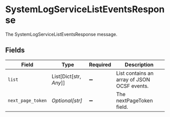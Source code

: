 # SystemLogServiceListEventsResponse

The SystemLogServiceListEventsResponse message.


## Fields

| Field                                       | Type                                        | Required                                    | Description                                 |
| ------------------------------------------- | ------------------------------------------- | ------------------------------------------- | ------------------------------------------- |
| `list`                                      | List[Dict[str, *Any*]]                      | :heavy_minus_sign:                          | List contains an array of JSON OCSF events. |
| `next_page_token`                           | *Optional[str]*                             | :heavy_minus_sign:                          | The nextPageToken field.                    |